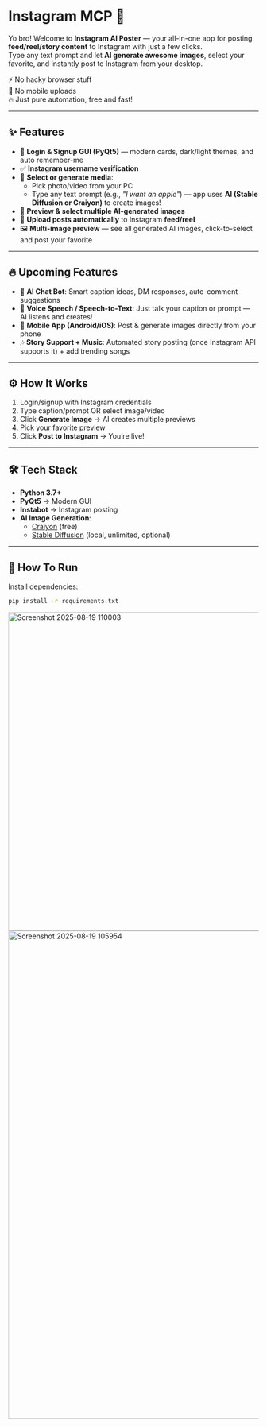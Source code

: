 # Instagram MCP 🚀

Yo bro! Welcome to **Instagram AI Poster** — your all-in-one app for posting **feed/reel/story content** to Instagram with just a few clicks.  
Type any text prompt and let **AI generate awesome images**, select your favorite, and instantly post to Instagram from your desktop.  

⚡ No hacky browser stuff  
📱 No mobile uploads  
🔥 Just pure automation, free and fast!  

---

## ✨ Features

- 🎨 **Login & Signup GUI (PyQt5)** — modern cards, dark/light themes, and auto remember-me  
- ✅ **Instagram username verification**  
- 📸 **Select or generate media**:  
  - Pick photo/video from your PC  
  - Type any text prompt (e.g., *"I want an apple"*) — app uses **AI (Stable Diffusion or Craiyon)** to create images!  
- 👀 **Preview & select multiple AI-generated images**  
- 🚀 **Upload posts automatically** to Instagram **feed/reel**  
- 🖼️ **Multi-image preview** — see all generated AI images, click-to-select and post your favorite  

---

## 🔥 Upcoming Features

- 🤖 **AI Chat Bot**: Smart caption ideas, DM responses, auto-comment suggestions  
- 🎤 **Voice Speech / Speech-to-Text**: Just talk your caption or prompt — AI listens and creates!  
- 📱 **Mobile App (Android/iOS)**: Post & generate images directly from your phone  
- 🎶 **Story Support + Music**: Automated story posting (once Instagram API supports it) + add trending songs  

---

## ⚙️ How It Works

1. Login/signup with Instagram credentials  
2. Type caption/prompt OR select image/video  
3. Click **Generate Image** → AI creates multiple previews  
4. Pick your favorite preview  
5. Click **Post to Instagram** → You’re live!  

---

## 🛠️ Tech Stack

- **Python 3.7+**  
- **PyQt5** → Modern GUI  
- **Instabot** → Instagram posting  
- **AI Image Generation**:  
  - [Craiyon](https://www.craiyon.com) (free)  
  - [Stable Diffusion](https://github.com/CompVis/stable-diffusion) (local, unlimited, optional)  

---

## 🚀 How To Run

Install dependencies:
```bash
pip install -r requirements.txt
```

<img width="732" height="642" alt="Screenshot 2025-08-19 110003" src="https://github.com/user-attachments/assets/38cdd859-425e-432c-8b07-ca492904bec5" />


<img width="765" height="983" alt="Screenshot 2025-08-19 105954" src="https://github.com/user-attachments/assets/b220aace-7891-45e9-b5dd-ea902f06596d" />
